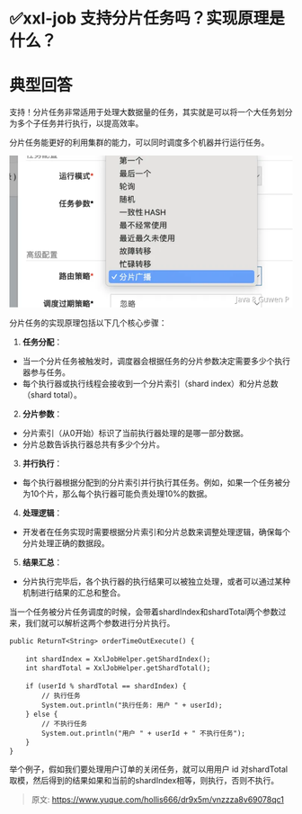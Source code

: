 # ✅xxl-job 支持分片任务吗？实现原理是什么？


# 典型回答

支持！分片任务非常适用于处理大数据量的任务，其实就是可以将一个大任务划分为多个子任务并行执行，以提高效率。

分片任务能更好的利用集群的能力，可以同时调度多个机器并行运行任务。

![image.png](./img/grsmzfjGpn7FO6pw/1717824853284-99fb70d0-bacc-4213-8e1d-a546780fc939-610219.png)

分片任务的实现原理包括以下几个核心步骤：

1.  **任务分配**： 
   - 当一个分片任务被触发时，调度器会根据任务的分片参数决定需要多少个执行器参与任务。
   - 每个执行器或执行线程会接收到一个分片索引（shard index）和分片总数（shard total）。
2.  **分片参数**： 
   - 分片索引（从0开始）标识了当前执行器处理的是哪一部分数据。
   - 分片总数告诉执行器总共有多少个分片。
3.  **并行执行**： 
   - 每个执行器根据分配到的分片索引并行执行其任务。例如，如果一个任务被分为10个片，那么每个执行器可能负责处理10%的数据。
4.  **处理逻辑**： 
   - 开发者在任务实现时需要根据分片索引和分片总数来调整处理逻辑，确保每个分片处理正确的数据段。
5.  **结果汇总**： 
   - 分片执行完毕后，各个执行器的执行结果可以被独立处理，或者可以通过某种机制进行结果的汇总和整合。

当一个任务被分片任务调度的时候，会带着shardIndex和shardTotal两个参数过来，我们就可以解析这两个参数进行分片执行。
```
public ReturnT<String> orderTimeOutExecute() {
   
    int shardIndex = XxlJobHelper.getShardIndex();
    int shardTotal = XxlJobHelper.getShardTotal();

    if (userId % shardTotal == shardIndex) {
        // 执行任务
        System.out.println("执行任务: 用户 " + userId);
    } else {
        // 不执行任务
        System.out.println("用户 " + userId + " 不执行任务");
    }
}
```

举个例子，假如我们要处理用户订单的关闭任务，就可以用用户 id 对shardTotal取模，然后得到的结果如果和当前的shardIndex相等，则执行，否则不执行。


> 原文: <https://www.yuque.com/hollis666/dr9x5m/vnzzza8v69078qc1>